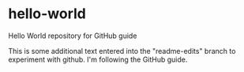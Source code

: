 # hello-world
Hello World repository for GitHub guide

This is some additional text entered into the "readme-edits" branch to experiment with github.
I'm following the GitHub guide.
